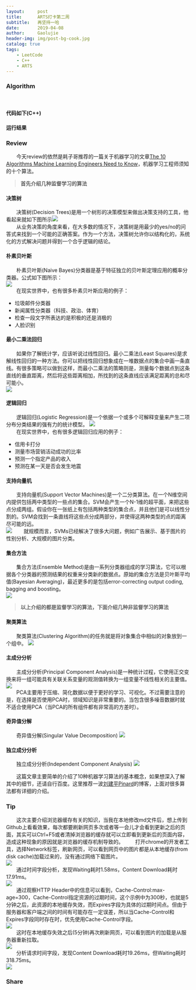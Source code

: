 ```yaml
---
layout:     post
title:      ARTS打卡第二周
subtitle:   再坚持一哈
date:       2019-04-08
author:     Gaolujie
header-img: img/post-bg-cook.jpg
catalog: true
tags:
    - LeetCode
    - C++
    - ARTS
---
```


### Algorithm

&emsp;&emsp;

#### 代码如下(C++)

    
		

#### 运行结果




### Review

&emsp;&emsp;今天review的依然是耗子哥推荐的一篇关于机器学习的文章[The 10 Algorithms Machine Learning Engineers Need to Know](https://www.kdnuggets.com/2016/08/10-algorithms-machine-learning-engineers.html)，机器学习工程师须知的十个算法。 

>**首先介绍几种监督学习的算法** 

#### 决策树

&emsp;&emsp;决策树(Decision Trees)是用一个树形的决策模型来做出决策支持的工具，他看起来就如下图所示![](http://github.com/gaolujie365/gaolujie365.github.io/raw/master/img/2019/20190408-decision-tree.png)  
&emsp;&emsp;从业务决策的角度来看，在大多数的情况下，决策树是用最少的yes/no的问答式来找到一个可能的正确答案。作为一个方法，决策树允许你以结构化的，系统化的方式解决问题并得到一个合乎逻辑的结论。  

#### 朴素贝叶斯

&emsp;&emsp;朴素贝叶斯(Naive Bayes)分类器是基于特征独立的贝叶斯定理应用的概率分类器。公式如下图所示：  
![](http://github.com/gaolujie365/gaolujie365.github.io/raw/master/img/2019/20190408-naive-bayes.png)  
&emsp;&emsp;在现实世界中，也有很多朴素贝叶斯应用的例子：

- 垃圾邮件分类器  
- 新闻属性分类器（科技、政治、体育）  
- 检查一段文字所表达的是积极的还是消极的  
- 人脸识别

#### 最小二乘法回归

&emsp;&emsp;如果你了解统计学，应该听说过线性回归。最小二乘法(Least Squares)是求解线性回归的一种方法。你可以把线性回归想象成在一堆数据点的集合中画一条直线。有很多策略可以做到这样，而最小二乘法的策略则是，测量每个数据点到这条直线的垂直距离，然后将这些距离相加，所找到的这条直线应该满足距离的总和尽可能小。  
![](http://github.com/gaolujie365/gaolujie365.github.io/raw/master/img/2019/20190408-least-squares.png)

#### 逻辑回归

&emsp;&emsp;逻辑回归(Logistic Regression)是一个依据一个或多个可解释变量来产生二项分布分类结果的强有力的统计模型。
![](http://github.com/gaolujie365/gaolujie365.github.io/raw/master/img/2019/20190408-logistic-regression.png)  
&emsp;&emsp;在现实世界中，也有很多逻辑回归应用的例子：

- 信用卡打分  
- 测量市场营销活动成功的比率
- 预测一个指定产品的收入
- 预测在某一天是否会发生地震

#### 支持向量机

&emsp;&emsp;支持向量机(Support Vector Machines)是一个二分类算法。在一个N维空间内提供包括两中类型的一些点的集合。SVM会产生一个N-1维的超平面，来把这些点分成两组。假设你在一张纸上有包括两种类型的集合点，并且他们是可以线性分割的。SVM会找到一条直线将这些点分成两部分，并使得这两种类型的点的距离尽可能的远。  
![](http://github.com/gaolujie365/gaolujie365.github.io/raw/master/img/2019/20190408-support-vector-machines.png)
&emsp;&emsp;就规模而言，SVMs已经解决了很多大问题，例如广告展示、基于图片的性别分析、大规模的图片分类。

#### 集合方法

&emsp;&emsp;集合方法(Ensemble Method)是由一系列分类器组成的学习算法，它可以根据各个分类器的预测结果的权重来分类新的数据点。原始的集合方法是贝叶斯平均值(Bayesian Averaging)，最近更多的是包括error-correcting output coding, bagging and boosting。  
![](http://github.com/gaolujie365/gaolujie365.github.io/raw/master/img/2019/20190408-ensemble-method.png)  


>**以上介绍的都是监督学习的算法，下面介绍几种非监督学习的算法** 

#### 聚类算法

&emsp;&emsp;聚类算法(Clustering Algorithm)的任务就是将对象集合中相似的对象放到一个组中。
![](http://github.com/gaolujie365/gaolujie365.github.io/raw/master/img/2019/20190408-clustering-algorithm.png)  

#### 主成分分析
&emsp;&emsp;主成分分析(Principal Component Analysis)是一种统计过程，它使用正交变换来将一组可能具有关联关系变量的观测值转换为一组变量不线性相关的主要值。  
![](http://github.com/gaolujie365/gaolujie365.github.io/raw/master/img/2019/20190408-principal-component-analysis.png)  
&emsp;&emsp;PCA主要用于压缩、简化数据以便于更好的学习、可视化。不过需要注意的是，在选择是否使用PCA时，领域知识是非常重要的。当包含很多噪音数据时就不适合使用PCA（当PCA的所有组件都有非常高的方差时）。

#### 奇异值分解

&emsp;&emsp;奇异值分解(Singular Value Decomposition)
![](http://github.com/gaolujie365/gaolujie365.github.io/raw/master/img/2019/20190408-singular-value-decomposition.png)  

#### 独立成分分析

&emsp;&emsp;独立成分分析(Independent Component Analysis)
![](http://github.com/gaolujie365/gaolujie365.github.io/raw/master/img/2019/20190408-independent-component-analysis.png)  

&emsp;&emsp;这篇文章主要简单的介绍了10种机器学习算法的基本概念，如果想深入了解其中的细节，还请自行百度。这里推荐一波[刘建平Pinard](http://www.cnblogs.com/pinard)的博客，上面对很多算法都有详细的介绍。

### Tip

&emsp;&emsp;这次主要介绍浏览器缓存有关的知识，当我在本地修改md文件后，想上传到Github上看看效果，每次都要刷新网页多次或者等一会儿才会看到更新之后的页面，其实可以Ctrl+F5或者清掉浏览器的缓存就可以立即看到更新后的页面内容，造成这种现象的原因就是浏览器的缓存机制导致的。
&emsp;&emsp;打开chrome的开发者工具，选择Network标签，刷新网页，可以看到网页中的图片都是从本地缓存(from disk cache)加载过来的，没有通过网络下载图片。  
![](http://github.com/gaolujie365/gaolujie365.github.io/raw/master/img/2019/20190408-brower-cache-1.jpg)  
&emsp;&emsp;通过时间字段分析，发现Waiting耗时1.58ms，Content Download耗时17.91ms。  
![](http://github.com/gaolujie365/gaolujie365.github.io/raw/master/img/2019/20190408-brower-cache-6.jpg)  
&emsp;&emsp;通过观察HTTP Header中的信息可以看到，Cache-Control:max-age=300，Cache-Control指定资源的过期时间，这个示例中为300秒，也就是5分钟之后，此资源的本地缓存失效，而Expires字段为具体的过期时间点。但由于服务器和客户端之间的时间有可能存在一定误差，所以当Cache-Control和Expires字段同时存在时，优先使用Cache-Control字段。  
![](http://github.com/gaolujie365/gaolujie365.github.io/raw/master/img/2019/20190408-brower-cache-2.jpg)  
&emsp;&emsp;这时在本地缓存失效之后(5分钟)再次刷新网页，可以看到图片的加载是从服务器重新拉取。  
![](http://github.com/gaolujie365/gaolujie365.github.io/raw/master/img/2019/20190408-brower-cache-2.jpg)  
&emsp;&emsp;分析请求时间字段，发现Content Download耗时19.26ms，但Waiting耗时318.75ms。  
![](http://github.com/gaolujie365/gaolujie365.github.io/raw/master/img/2019/20190408-brower-cache-2.jpg)  




### Share



